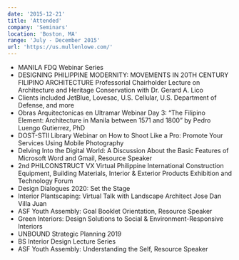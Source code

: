 ```yaml
---
date: '2015-12-21'
title: 'Attended'
company: 'Seminars'
location: 'Boston, MA'
range: 'July - December 2015'
url: 'https://us.mullenlowe.com/'
---
```


- MANILA FDQ Webinar Series
- DESIGNING PHILIPPINE MODERNITY: MOVEMENTS IN 20TH CENTURY FILIPINO ARCHITECTURE Professorial Chairholder Lecture on Architecture and Heritage Conservation with Dr. Gerard A. Lico
- Clients included JetBlue, Lovesac, U.S. Cellular, U.S. Department of Defense, and more
- Obras Arquitectonicas en Ultramar Webinar Day 3: “The Filipino Element: Architecture in Manila between 1571 and 1800” by Pedro Luengo Gutierrez, PhD
- DOST-STII Library Webinar on How to Shoot Like a Pro: Promote Your Services Using Mobile Photography
- Delving Into the Digital World: A Discussion About the Basic Features of Microsoft Word and Gmail, Resource Speaker
- 2nd PHILCONSTRUCT VX Virtual Philippine International Construction Equipment, Building Materials, Interior & Exterior Products Exhibition and Technology Forum
- Design Dialogues 2020: Set the Stage
- Interior Plantscaping: Virtual Talk with Landscape Architect Jose Dan Villa Juan
- ASF Youth Assembly: Goal Booklet Orientation, Resource Speaker
- Green Interiors: Design Solutions to Social & Environment-Responsive Interiors
- UNBOUND Strategic Planning 2019
- BS Interior Design Lecture Series
- ASF Youth Assembly: Understanding the Self, Resource Speaker
